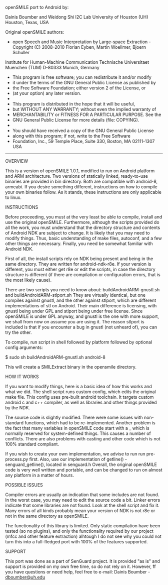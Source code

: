  openSMILE port to Android by:

 Dainis Boumber and Weidong Shi
 I2C Lab
 University of Houston (UH)
 Houston, Texas, USA

 Original openSMILE authors:
 
  - open Speech and Music Interpretation by Large-space Extraction -
  Copyright (C) 2008-2010  Florian Eyben, Martin Woellmer, Bjoern Schuller
  
  Institute for Human-Machine Communication
  Technische Universitaet Muenchen (TUM)
  D-80333 Munich, Germany

 * This program is free software; you can redistribute it and/or modify
 * it under the terms of the GNU General Public License as published by
 * the Free Software Foundation; either version 2 of the License, or
 * (at your option) any later version.
 *
 * This program is distributed in the hope that it will be useful,
 * but WITHOUT ANY WARRANTY; without even the implied warranty of
 * MERCHANTABILITY or FITNESS FOR A PARTICULAR PURPOSE.  See the
 * GNU General Public License for more details (file: COPYING).
 *
 * You should have received a copy of the GNU General Public License
 * along with this program; if not, write to the Free Software
 * Foundation, Inc., 59 Temple Place, Suite 330, Boston, MA  02111-1307  USA

 **********************************************************************************
 
 OVERVIEW

 This is a version of openSMILE 1.0.1, modified to run on Android platform and 
 ARM architecture. Two versions of statically linked, ready-to-use binaries
 are provided in bin directory. Both are compatible with android-8, armeabi. If you
 desire something different, instructions on how to compile your own binaries follow.
 As it stands, these instructions are only applicable to linux.
 
 INSTRUCTIONS

 Before proceeding, you must at the very least be able to compile, install and use the
 original openSMILE. Furthermore, although the scripts provided do all the work, you 
 must understand that the directory structure and contents of Android NDK are subject 
 to change. It is likely that you may need to modify things. Thus, basic understanding
 of make files, autoconf, and a few other things are necessary. Finally, you need be 
 somewhat familiar with Android NDK.

 First of all, the install scripts rely on NDK being present and being in the same 
 directory. They are written for android-ndk-r8e. If your version is different, you must
 either get r8e or edit the scripts, in case the directory structure is different (if
 there are compilation or configuration errors, that is the most likely cause). 

 There are two scripts you need to know about: buildAndroidARM-gnustl.sh and 
 buildAndroidARM-stlport.sh They are virtually identical, but one compiles against gnustl, and
 the other against stlport, which are different implementations of stl on Android. Their
 main difference is licensing, with gnustl being under GPL and stlport being under free license.
 Since openSMILE is under GPL anyway, and gnustl is the one with more support, we shall from 
 now on assume you are using it. The reason stlport is included is that if you encounter a 
 bug in gnustl (not unheard of), you can try the other.

 To compile, run script in shell followed by platform followed by optional config arguments:

 $ sudo sh buildAndroidARM-gnustl.sh android-8

 This will create a SMILExtract binary in the opensmile directory. 

 HOW IT WORKS

 If you want to modify things, here is a basic idea of how this works and what we did. 
 The shell script runs custom config, which edits the original make file. This config uses pre-built
 android toolchain. It targets custom android c and c++ compiler, as well as libraries and other 
 things provided by the NDK. 

 The source code is slightly modified. There were some issues with non-standard functions, which
 had to be re-implemented. Another problem is the fact that many variables in openSMILE code start 
 with a _ which is normally reserved for system-defined things. This causes a number of conflicts.
 There are also problems with casting and other code which is not 100% standard compliant. 

 If you wish to create your own implementation, we advise to run run pre-process.py first. Also,
 use our implementation of getline() - senguard_getline(), located in senguard.h Overall, the original
 openSMILE code is very well written and portable, and can be changed to run on almost any platform
 in a matter of hours.

 POSSIBLE ISSUES

 Compiler errors are usually an indication that some includes are not found. In the worst case, you
 may need to edit the source code a bit. Linker errors indicate that some libraries are not found.
 Look at the shell script and fix it. Many errors of all kinds probably mean your version of NDK
 is not r8e or not in the same directory as openSMILE.

 The functionality of this library is limited. Only static compilation have been tested (so no plugins), 
 and only the functionality required by our project (mfcc and other feature extraction) alhtough
 I do not see why you could not turn this into a full-fledged port with 100% of the features supported.

 SUPPORT

 This port was done as a part of SenGuard project. It is provided "as is" and support is provided on my
 own free time, so do not rely on it. However, ff you have questions or need help, feel free to e-mail:
 Dainis Boumber - dboumber@uh.edu 
